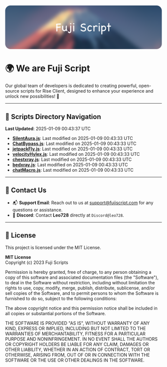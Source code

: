 ![Banner](.github/b.webp)

# 🌍 **We are Fuji Script**

Our global team of developers is dedicated to creating powerful, open-source scripts for Rise Client, designed to enhance your experience and unlock new possibilities! 🌟

---
<!-- SCRIPTS_NAVIGATION_START -->
## 📂 **Scripts Directory Navigation**

**Last Updated**: 2025-01-09 00:43:37 UTC

- **[SilentAura.js](scripts/SilentAura.js)**: Last modified on 2025-01-09 00:43:33 UTC
- **[ChatBypass.js](scripts/ChatBypass.js)**: Last modified on 2025-01-09 00:43:33 UTC
- **[jetpackFly.js](scripts/jetpackFly.js)**: Last modified on 2025-01-09 00:43:33 UTC
- **[velocityHylex.js](scripts/velocityHylex.js)**: Last modified on 2025-01-09 00:43:33 UTC
- **[chestxray.js](scripts/chestxray.js)**: Last modified on 2025-01-09 00:43:33 UTC
- **[bedxray.js](scripts/bedxray.js)**: Last modified on 2025-01-09 00:43:33 UTC
- **[chatMacro.js](scripts/chatMacro.js)**: Last modified on 2025-01-09 00:43:33 UTC

<!-- SCRIPTS_NAVIGATION_END -->

---

## 💬 **Contact Us**  
- 📬 **Support Email**: Reach out to us at [support@fujiscript.com](mailto:support@fujiscript.com) for any questions or assistance.  
- 💬 **Discord**: Contact **Leo728** directly at `Discord@leo728`.

---

## 📜 **License**

This project is licensed under the MIT License.  

**MIT License**  
Copyright (c) 2023 Fuji Scripts  

Permission is hereby granted, free of charge, to any person obtaining a copy of this software and associated documentation files (the "Software"), to deal in the Software without restriction, including without limitation the rights to use, copy, modify, merge, publish, distribute, sublicense, and/or sell copies of the Software, and to permit persons to whom the Software is furnished to do so, subject to the following conditions:  

The above copyright notice and this permission notice shall be included in all copies or substantial portions of the Software.  

THE SOFTWARE IS PROVIDED "AS IS", WITHOUT WARRANTY OF ANY KIND, EXPRESS OR IMPLIED, INCLUDING BUT NOT LIMITED TO THE WARRANTIES OF MERCHANTABILITY, FITNESS FOR A PARTICULAR PURPOSE AND NONINFRINGEMENT. IN NO EVENT SHALL THE AUTHORS OR COPYRIGHT HOLDERS BE LIABLE FOR ANY CLAIM, DAMAGES OR OTHER LIABILITY, WHETHER IN AN ACTION OF CONTRACT, TORT OR OTHERWISE, ARISING FROM, OUT OF OR IN CONNECTION WITH THE SOFTWARE OR THE USE OR OTHER DEALINGS IN THE SOFTWARE.  
